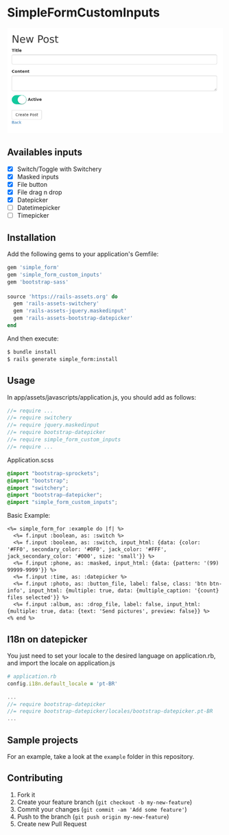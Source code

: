 # SimpleFormCustomInputs

![](screenshot.png)

## Availables inputs

- [x] Switch/Toggle with Switchery
- [x] Masked inputs
- [x] File button
- [x] File drag n drop
- [x] Datepicker
- [ ] Datetimepicker
- [ ] Timepicker

## Installation

Add the following gems to your application's Gemfile:

```ruby
gem 'simple_form'
gem 'simple_form_custom_inputs'
gem 'bootstrap-sass'

source 'https://rails-assets.org' do
  gem 'rails-assets-switchery'
  gem 'rails-assets-jquery.maskedinput'
  gem 'rails-assets-bootstrap-datepicker'
end
```

And then execute:

```bash
$ bundle install
$ rails generate simple_form:install
```

## Usage

In app/assets/javascripts/application.js, you should add as follows:

```js
//= require ...
//= require switchery
//= require jquery.maskedinput
//= require bootstrap-datepicker
//= require simple_form_custom_inputs
//= require ...
```

Application.scss

```scss
@import "bootstrap-sprockets";
@import "bootstrap";
@import "switchery";
@import "bootstrap-datepicker";
@import "simple_form_custom_inputs";
```

Basic Example:

```erb
<%= simple_form_for :example do |f| %>
  <%= f.input :boolean, as: :switch %>
  <%= f.input :boolean, as: :switch, input_html: {data: {color: '#FF0', secondary_color: '#0F0', jack_color: '#FFF', jack_secondary_color: '#000', size: 'small'}} %>
  <%= f.input :phone, as: :masked, input_html: {data: {pattern: '(99) 99999-9999'}} %>
  <%= f.input :time, as: :datepicker %>
  <%= f.input :photo, as: :button_file, label: false, class: 'btn btn-info', input_html: {multiple: true, data: {multiple_caption: '{count} files selected'}} %>
  <%= f.input :album, as: :drop_file, label: false, input_html: {multiple: true, data: {text: 'Send pictures', preview: false}} %>
<% end %>

```

## I18n on datepicker

You just need to set your locale to the desired language on application.rb, and import the locale on application.js

```ruby
# application.rb
config.i18n.default_locale = 'pt-BR'
```

```js
...
//= require bootstrap-datepicker
//= require bootstrap-datepicker/locales/bootstrap-datepicker.pt-BR
...
```

## Sample projects

For an example, take a look at the `example` folder in this repository.

## Contributing

1. Fork it
2. Create your feature branch (`git checkout -b my-new-feature`)
3. Commit your changes (`git commit -am 'Add some feature'`)
4. Push to the branch (`git push origin my-new-feature`)
5. Create new Pull Request
